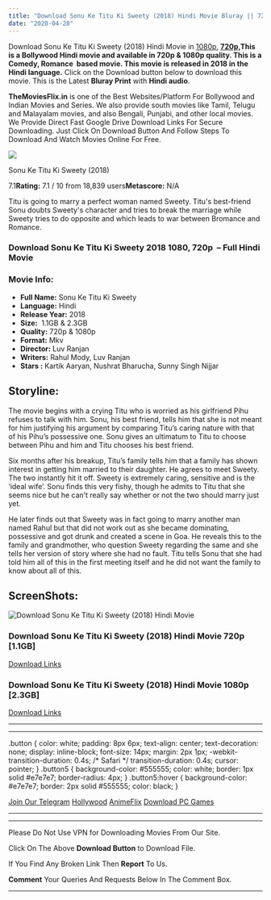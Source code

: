 ```yaml
---
title: "Download Sonu Ke Titu Ki Sweety (2018) Hindi Movie Bluray || 720p [1.1GB] || 1080p [2.3GB]"
date: "2020-04-28"
---
```


Download Sonu Ke Titu Ki Sweety (2018) Hindi Movie in [1080p](https://1moviesflix.com/1080p-movies/), **[720p,](https://1moviesflix.com/720p-movies/)**This is a Bollywood Hindi movie and available in 720p & 1080p quality. This is a **Comedy, Romance**  based movie. This movie is released in **2018** in the Hindi language**.** Click on the Download button below to download this movie. This is the Latest **Bluray Print** with **Hindi audio**.

**TheMoviesFlix.in** is one of the Best Websites/Platform For Bollywood and Indian Movies and Series. We also provide south movies like Tamil, Telugu and Malayalam movies, and also Bengali, Punjabi, and other local movies. We Provide Direct Fast Google Drive Download Links For Secure Downloading. Just Click On Download Button And Follow Steps To Download And Watch Movies Online For Free.

[![](https://m.media-amazon.com/images/M/MV5BYTYxNGE5MTgtN2YxYS00ODYyLWE1YzQtYzNlMzAyMTBlMWZhXkEyXkFqcGdeQXVyMzcwOTk0MzU@._V1_SX300.jpg)](https://www.imdb.com/title/tt7581902/ "Sonu Ke Titu Ki Sweety")

Sonu Ke Titu Ki Sweety (2018)

7.1**Rating:** 7.1 / 10 from 18,839 users**Metascore:** N/A

Titu is going to marry a perfect woman named Sweety. Titu's best-friend Sonu doubts Sweety's character and tries to break the marriage while Sweety tries to do opposite and which leads to war between Bromance and Romance.

### Download Sonu Ke Titu Ki Sweety 2018 1080, 720p  – Full Hindi Movie

### Movie Info:

- **Full Name:** Sonu Ke Titu Ki Sweety
- **Language:** Hindi
- **Release Year:** 2018
- **Size:**  1.1GB & 2.3GB
- **Quality:** 720p & 1080p
- **Format:** Mkv
- **Director:** Luv Ranjan
- **Writers:** Rahul Mody, Luv Ranjan
- **Stars :** Kartik Aaryan, Nushrat Bharucha, Sunny Singh Nijjar

## Storyline:

The movie begins with a crying Titu who is worried as his girlfriend Pihu refuses to talk with him. Sonu, his best friend, tells him that she is not meant for him justifying his argument by comparing Titu’s caring nature with that of his Pihu’s possessive one. Sonu gives an ultimatum to Titu to choose between Pihu and him and Titu chooses his best friend.

Six months after his breakup, Titu’s family tells him that a family has shown interest in getting him married to their daughter. He agrees to meet Sweety. The two instantly hit it off. Sweety is extremely caring, sensitive and is the ‘ideal wife’. Sonu finds this very fishy, though he admits to Titu that she seems nice but he can’t really say whether or not the two should marry just yet.

He later finds out that Sweety was in fact going to marry another man named Rahul but that did not work out as she became dominating, possessive and got drunk and created a scene in Goa. He reveals this to the family and grandmother, who question Sweety regarding the same and she tells her version of story where she had no fault. Titu tells Sonu that she had told him all of this in the first meeting itself and he did not want the family to know about all of this.

## ScreenShots:

![Download Sonu Ke Titu Ki Sweety (2018) Hindi Movie](https://i.imgur.com/LNoki6B.jpg)

### Download Sonu Ke Titu Ki Sweety (2018) Hindi Movie 720p \[1.1GB\]

[Download Links](https://1moviesflix.com?a270777880=RmFnSjF4aFhPT2dDMXVOUUl5UGo0ZHZhT210K3hwb2dYM3VoYnBsYWJ0clpUTlBCQnowTDRld0JvY1JUZXhzTXlVeVYrQ1QwSHo2eWJ4bU0vR0NyWklaaVBzQWplaVIxa0Zpeks3b0VXQXM9)

### Download Sonu Ke Titu Ki Sweety (2018) Hindi Movie 1080p \[2.3GB\] 

[Download Links](https://1moviesflix.com?a270777880=RmFnSjF4aFhPT2dDMXVOUUl5UGo0ZHZhT210K3hwb2dYM3VoYnBsYWJ0clpUTlBCQnowTDRld0JvY1JUZXhzTTZRS0dHSUZSbnc5SUJSaWR6TkRnYUJpL2pMQVRVaHJnZmdLdzRUdjdxUk09)

* * *

* * *

.button { color: white; padding: 8px 6px; text-align: center; text-decoration: none; display: inline-block; font-size: 14px; margin: 2px 1px; -webkit-transition-duration: 0.4s; /\* Safari \*/ transition-duration: 0.4s; cursor: pointer; } .button5 { background-color: #555555; color: white; border: 1px solid #e7e7e7; border-radius: 4px; } .button5:hover { background-color: #e7e7e7; border: 2px solid #555555; color: black; }

[Join Our Telegram](http://gdrivepro.xyz/join.php) [Hollywood](https://moviesverse.com/) [AnimeFlix](https://animeflix.in/) [Download PC Games](https://gamesflix.net/)  

* * *

* * *

  

Please Do Not Use VPN for Downloading Movies From Our Site.

Click On The Above **Download Button** to Download File.

If You Find Any Broken Link Then **Report** To Us.

**Comment** Your Queries And Requests Below In The Comment Box.

* * *
